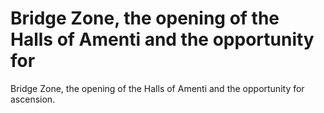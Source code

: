 # Bridge Zone, the opening of the Halls of Amenti and the opportunity for

Bridge Zone, the opening of the Halls of Amenti and the opportunity for
ascension.